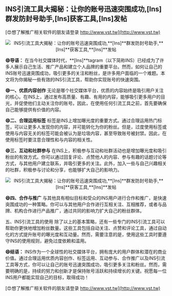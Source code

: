 ## **INS引流工具大揭秘：让你的账号迅速突围成功,**[Ins]**群发防封号助手,**[Ins]**获客工具,**[Ins]**发帖**

[😍想了解推广相关软件的朋友请登录 http://www.vst.tw](http://www.vst.tw)

 <center><img src="https://vst.tw/MP4/tuiguang/png/5.png" alt="INS引流工具大揭秘：让你的账号迅速突围成功,**[Ins]**群发防封号助手,**[Ins]**获客工具,**[Ins]**发帖"></center>

**😄导语：**
在当今社交媒体时代，**[Ins]**tagram（以下简称INS）已经成为了许多人展示自己生活、推广产品和建立个人品牌的重要平台。然而，如何让自己的INS账号迅速突围成功，吸引更多的关注和粉丝，是许多用户面临的一个难题。本文将为你揭秘一些有效的INS引流工具，帮助你实现账号的快速突围。

**😄一、优质内容创作**
无论是哪个社交媒体平台，优质的内容始终是吸引用户关注的核心。在INS上，通过发布高质量、有趣、有用的内容，能够吸引更多用户的目光，并促使他们主动关注你的账号。因此，在使用任何引流工具之前，首先要确保自己能够提供有价值的内容。

**😄二、合理运用标签**
标签是INS上增加曝光度的重要方式。通过合理运用热门标签，可以让更多人发现你的内容，并可能转化为你的粉丝。但是，过度使用标签或使用与内容无关的标签可能会被认为是垃圾内容，甚至导致账号被封禁。因此，在使用标签时要注意合理性和与内容的相关性。

**😄三、互动和社群参与**
在INS上，积极参与互动和社群活动也是增加曝光度和吸引粉丝的有效方式。你可以通过回复评论、点赞他人的内容、参与有趣的话题讨论等方式，与其他用户建立联系，并吸引更多的关注。此外，加入一些与自己兴趣相关的社群，积极参与讨论和分享，也能够扩大自己的影响力。

 <center><img src="https://vst.tw/MP4/tuiguang/png/7.png" alt="INS引流工具大揭秘：让你的账号迅速突围成功,**[Ins]**群发防封号助手,**[Ins]**获客工具,**[Ins]**发帖"></center>

**😄四、合作与推广**
与其他具有相似目标和受众的INS用户进行合作和推广，是快速突围成功的一种策略。你可以与其他用户合作进行互相关注、互相推荐，或者与品牌、机构合作进行产品推广，通过共同的影响力扩大自己的粉丝群体。

五、INS引流工具的使用
除了以上的基本策略，还有一些专门的INS引流工具可以帮助你更快地增加粉丝数量。这些工具包括自动关注、点赞和评论工具，通过自动化的方式提升账号的曝光度和互动量。然而，需要注意的是，使用这些工具时要遵守INS的使用规则，避免过度依赖和滥用。

**😄结语：**
INS作为一个全球性的社交媒体平台，拥有庞大的用户群体和潜在的商业价值。通过合理运用优质内容创作、标签运用、互动参与、合作推广以及INS引流工具等方式，你可以让自己的账号迅速突围成功，吸引更多关注和粉丝。然而，需要明确的是，持续的努力和创新才是保持账号活跃和持续增长的关键。祝愿每一位INS用户都能实现自己的目标，取得成功！

[😍想了解推广相关软件的朋友请登录 http://www.vst.tw](http://www.vst.tw)



